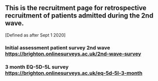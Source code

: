 ## This is the recruitment page for retrospective recruitment of patients admitted during the 2nd wave. 

[Defined as after Sept 1 2020]


### Initial assessment patient survey 2nd wave <https://brighton.onlinesurveys.ac.uk/2nd-wave-survey>

### 3 month EQ-5D-5L survey <https://brighton.onlinesurveys.ac.uk/eq-5d-5l-3-month>

